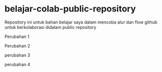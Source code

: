 # belajar-colab-public-repository
Repository ini untuk bahan belajar saya dalam mencoba alur dan flow github untuk berkolaborasi didalam public repository

Perubahan 1

Perubahan 2

perubahan 3

perubahan 4
